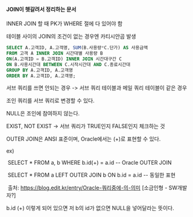 #### JOIN이 헷갈려서 정리하는 문서

INNER JOIN 할 때 PK가 WHERE 절에 다 있어야 함

테이블 사이의 JOIN의 조건이 없는 경우엔 카티시안곱 발생

```sql
SELECT A.고객ID, A.고객명, SUM(B.사용량*C.단가) AS 사용금액
FROM 고객 A INNER JOIN 시간대별 사용량 B
ON(A.고객ID = B.고객ID) INNER JOIN 시간대구간 C
ON B.사용시간대 BETWEEN C.시작시간대 AND C.종료시간대
GROUP BY A.고객ID, A.고객명
ORDER BY A.고객ID, A.고객명;
```

서브 쿼리를 쓰면 안되는 경우 -> 서브 쿼리 테이블과 메일 쿼리 테이블이 같은 경우

조인 쿼리를 서브 쿼리로 변경할 수 있다.

NULL은 조인에 참여하지 않는다.

EXIST, NOT EXIST -> 서브 쿼리가 TRUE인지 FALSE인지 체크하는 것

OUTER JOIN은 ANSI 표준이며, Oracle에서는 (+)로 표현할 수 있다.

ex) 

​	SELECT * FROM a, b WHERE b.id(+) = a.id -- Oracle OUTER JOIN

​	SELECT * FROM a LEFT OUTER JOIN b ON b.id = a.id -- 동일한 표현	

​	출처: https://blog.edit.kr/entry/Oracle-쿼리중에-의-의미 [소금인형 - SW개발자?]

b.id (+) 이렇게 되어 있으면 저 b의 id가 없으면 NULL을 넣어달라는 뜻이다.
